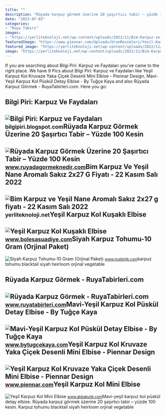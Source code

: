 ```yaml
---
title: ""
description: "Rüyada karpuz görmek üzerine 20 şaşırtıcı tabir – yüzde 100 kesin"
date: "2023-07-03"
categories:
- "Ruya Tabiri"
images:
- "https://yerliteknoloji.net/wp-content/uploads/2022/11/Bim-Karpuz-ve-Yesil-Nane-Aromali-Sakiz-2x27-g-fiyati-523x450.jpg"
featuredImage: "https://www.piennar.com/Uploads/UrunResimleri/Yesil-Karpuz-Kol-Kruvaze-Yaka-Cicek-Dese-7c1f.jpg"
featured_image: "https://yerliteknoloji.net/wp-content/uploads/2022/11/Bim-Karpuz-ve-Yesil-Nane-Aromali-Sakiz-2x27-g-fiyati-523x450.jpg"
image: "https://yerliteknoloji.net/wp-content/uploads/2022/11/Bim-Karpuz-ve-Yesil-Nane-Aromali-Sakiz-2x27-g-fiyati-523x450.jpg"
---
```


If you are searching about Bilgi Piri: Karpuz ve Faydaları you've came to the right place. We have 9 Pics about Bilgi Piri: Karpuz ve Faydaları like Yeşil Karpuz Kol Kruvaze Yaka Çiçek Desenli Mini Elbise - Piennar Design, Mavi-Yeşil Karpuz Kol Püskül Detay Elbise - By Tuğçe Kaya and also Rüyada Karpuz Görmek - RuyaTabirleri.com. Here you go:

Bilgi Piri: Karpuz Ve Faydaları
-------------------------------

 ![Bilgi Piri: Karpuz ve Faydaları](https://4.bp.blogspot.com/-IoqVEJ_mCXA/U9FwC2ZXCUI/AAAAAAAABts/y9U6LKRQT5I/s1600/rüyada-karpuz-görmek.jpg) <small>bilgipiri.blogspot.com</small>Rüyada Karpuz Görmek Üzerine 20 Şaşırtıcı Tabir – Yüzde 100 Kesin
-----------------------------------------------------------------

 ![Rüyada Karpuz Görmek Üzerine 20 Şaşırtıcı Tabir – Yüzde 100 Kesin](https://www.ruyadagormeknedir.com/wp-content/uploads/2018/08/rüyada-karpuz-görmek-768x489.jpg) <small>www.ruyadagormeknedir.com</small>Bim Karpuz Ve Yeşil Nane Aromalı Sakız 2x27 G Fiyatı - 22 Kasım Salı 2022
-------------------------------------------------------------------------

 ![Bim Karpuz ve Yeşil Nane Aromalı Sakız 2x27 g fiyatı - 22 Kasım Salı 2022](https://yerliteknoloji.net/wp-content/uploads/2022/11/Bim-Karpuz-ve-Yesil-Nane-Aromali-Sakiz-2x27-g-fiyati-523x450.jpg) <small>yerliteknoloji.net</small>Yeşil Karpuz Kol Kuşaklı Elbise
-------------------------------

 ![Yeşil Karpuz Kol Kuşaklı Elbise](https://www.bolesasuadiye.com/Uploads/UrunResimleri/yesil-karpuz-kol-kusakli-elbise--ab5e-.jpeg) <small>www.bolesasuadiye.com</small>Siyah Karpuz Tohumu-10 Gram (Orjinal Paket)
-------------------------------------------

 ![Siyah Karpuz Tohumu-10 Gram (Orjinal Paket)](https://st2.myideasoft.com/idea/ge/77/myassets/products/301/siyah-karpuz-tohumu-jpg2.jpg?revision=1614681788) <small>www.mutbirlik.com</small>karpuz tohumu blacktail siyah heirloom orjinal vegetable

Rüyada Karpuz Görmek - RuyaTabirleri.com
----------------------------------------

 ![Rüyada Karpuz Görmek - RuyaTabirleri.com](https://www.ruyatabirleri.com/wp-content/uploads/karpuz-görmek.jpg) <small>www.ruyatabirleri.com</small>Mavi-Yeşil Karpuz Kol Püskül Detay Elbise - By Tuğçe Kaya
---------------------------------------------------------

 ![Mavi-Yeşil Karpuz Kol Püskül Detay Elbise - By Tuğçe Kaya](https://www.bytugcekaya.com/image/urunek/mavi-yesil-karpuz-kol-puskul-detay-elbise_64515530111a6.jpg) <small>www.bytugcekaya.com</small>Yeşil Karpuz Kol Kruvaze Yaka Çiçek Desenli Mini Elbise - Piennar Design
------------------------------------------------------------------------

 ![Yeşil Karpuz Kol Kruvaze Yaka Çiçek Desenli Mini Elbise - Piennar Design](https://www.piennar.com/Uploads/UrunResimleri/Yesil-Karpuz-Kol-Kruvaze-Yaka-Cicek-Dese-7c1f.jpg) <small>www.piennar.com</small>Yeşil Karpuz Kol Mini Elbise
----------------------------

 ![Yeşil Karpuz Kol Mini Elbise](https://www.abbabutik.com/Uploads/UrunResimleri/buyuk/yesil-karpuz-kol-mini-elbise-6035e6.jpg) <small>www.abbabutik.com</small>Mavi-yeşil karpuz kol püskül detay elbise. Rüyada karpuz görmek üzerine 20 şaşırtıcı tabir – yüzde 100 kesin. Karpuz tohumu blacktail siyah heirloom orjinal vegetable
